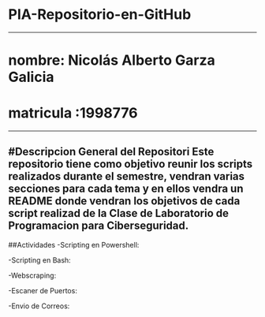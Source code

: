 
# PIA-Repositorio-en-GitHub

---

# nombre: Nicolás Alberto Garza Galicia

# matricula :1998776
---
#Descripcion General del Repositori
Este repositorio tiene como objetivo reunir los scripts realizados durante el semestre, vendran varias secciones  para cada  tema y en ellos vendra un README donde vendran los objetivos de cada script realizad de la Clase  de Laboratorio de Programacion para Ciberseguridad.
---
##Actividades
-Scripting en Powershell:

-Scripting en Bash:

-Webscraping:

-Escaner de Puertos:

-Envio de Correos:


